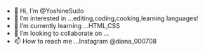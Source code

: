 - 👋 Hi, I’m @YoshineSudo
- 👀 I’m interested in ...editing,coding,cooking,learning languages!
- 🌱 I’m currently learning ...HTML,CSS
- 💞️ I’m looking to collaborate on ...
- 📫 How to reach me ...Instagram @diana_000708

<!---
YoshineSudo/YoshineSudo is a ✨ special ✨ repository because its `README.md` (this file) appears on your GitHub profile.
You can click the Preview link to take a look at your changes.
--->

